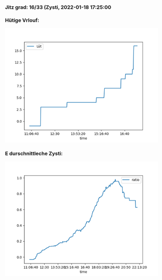### Jitz grad: 16/33 (Zysti, 2022-01-18 17:25:00

### Hütige Vrlouf:
![Graph](Today.png)

### E durschnittleche Zysti:
![Graph](Zysti.png)